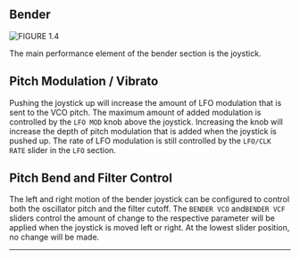 ## Bender

![FIGURE 1.4](assets/bender.png)

The main performance element of the bender section is the joystick.

## Pitch Modulation / Vibrato

Pushing the joystick up will increase the amount of LFO modulation that is sent to the VCO pitch. The maximum amount of added modulation is controlled by the `LFO MOD` knob above the joystick. Increasing the knob will increase the depth of pitch modulation that is added when the joystick is pushed up. The rate of LFO modulation is still controlled by the `LFO/CLK RATE` slider in the `LFO` section.

## Pitch Bend and Filter Control

The left and right motion of the bender joystick can be configured to control both the oscillator pitch and the filter cutoff. The `BENDER VCO` and`BENDER VCF` sliders control the amount of change to the respective parameter will be applied when the joystick is moved left or right. At the lowest slider position, no change will be made.

---
